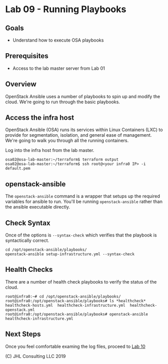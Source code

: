 # Lab 09 - Running Playbooks

## Goals

* Understand how to execute OSA playbooks

## Prerequisites

* Access to the lab master server from Lab 01

## Overview

OpenStack Ansible uses a number of playbooks to spin up and modify the cloud. We're going to run through the basic playbooks.

## Access the infra host

OpenStack Ansible (OSA) runs its services within Linux Containers (LXC) to provide for segmentation, isolation, and general ease of management. We're going to walk you through all the running containers.

Log into the infra host from the lab master.

```
osa02@osa-lab-master:~/terraform$ terraform output
osa02@osa-lab-master:~/terraform$ ssh root@<your infra0 IP> -i default.pem
```

## openstack-ansible

The ```openstack-ansible``` command is a wrapper that setups up the required variables for ansible to run. You'll be running ```openstack-ansible``` rather than the ansible executable directly.

## Check Syntax

Once of the options is ```--syntax-check``` which verifies that the playbook is syntactically correct. 

```
cd /opt/openstack-ansible/playbooks/
openstack-ansible setup-infrastructure.yml --syntax-check
```

## Health Checks

There are a number of health check playbooks to verify the status of the cloud. 

```
root@infra0:~# cd /opt/openstack-ansible/playbooks/
root@infra0:/opt/openstack-ansible/playbooks# ls *healthcheck*
healthcheck-hosts.yml  healthcheck-infrastructure.yml  healthcheck-openstack.yml
root@infra0:/opt/openstack-ansible/playbooks# openstack-ansible healthcheck-infrastructure.yml
```

## Next Steps

Once you feel comfortable examing the log files, proceed to [Lab 10](Lab10.md)

(C) JHL Consulting LLC 2019

